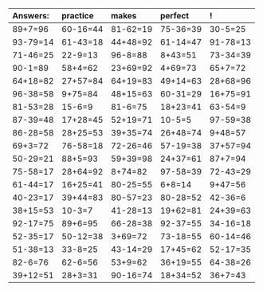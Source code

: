 | Answers: | practice | makes | perfect | ! |
| :--- | :--- | :--- | :--- | :--- |
| 89+7=96 | 60-16=44 | 81-62=19 | 75-36=39 | 30-5=25 | 
| 93-79=14 | 61-43=18 | 44+48=92 | 61-14=47 | 91-78=13 | 
| 71-46=25 | 22-9=13 | 96-8=88 | 8+43=51 | 73-34=39 | 
| 90-1=89 | 58+4=62 | 23+69=92 | 4+69=73 | 65+7=72 | 
| 64+18=82 | 27+57=84 | 64+19=83 | 49+14=63 | 28+68=96 | 
| 96-38=58 | 9+75=84 | 48+15=63 | 60-31=29 | 16+75=91 | 
| 81-53=28 | 15-6=9 | 81-6=75 | 18+23=41 | 63-54=9 | 
| 87-39=48 | 17+28=45 | 52+19=71 | 10-5=5 | 97-59=38 | 
| 86-28=58 | 28+25=53 | 39+35=74 | 26+48=74 | 9+48=57 | 
| 69+3=72 | 76-58=18 | 72-26=46 | 57-19=38 | 37+57=94 | 
| 50-29=21 | 88+5=93 | 59+39=98 | 24+37=61 | 87+7=94 | 
| 75-58=17 | 28+64=92 | 8+74=82 | 97-58=39 | 72-43=29 | 
| 61-44=17 | 16+25=41 | 80-25=55 | 6+8=14 | 9+47=56 | 
| 40-23=17 | 39+44=83 | 80-57=23 | 80-28=52 | 42-36=6 | 
| 38+15=53 | 10-3=7 | 41-28=13 | 19+62=81 | 24+39=63 | 
| 92-17=75 | 89+6=95 | 66-28=38 | 92-37=55 | 34-16=18 | 
| 52-35=17 | 50-12=38 | 3+69=72 | 73-18=55 | 60-14=46 | 
| 51-38=13 | 33-8=25 | 43-14=29 | 17+45=62 | 52-17=35 | 
| 82-6=76 | 62-6=56 | 53+9=62 | 36+19=55 | 64-38=26 | 
| 39+12=51 | 28+3=31 | 90-16=74 | 18+34=52 | 36+7=43 | 
